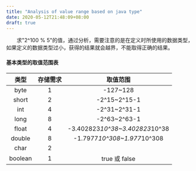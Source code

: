 ```yaml
---
title: "Analysis of value range based on java type"
date: 2020-05-12T21:48:09+08:00
draft: true
---
```

&emsp;&emsp;求"2^100 %
5"的值，通过分析，需要注意的是在定义时所使用的数据类型，如果定义的数据类型过小，获得的结果就会越界，不能取得正确的结果。   

#### 基本类型的取值范围表

|   类型   |  存储需求  |    取值范围    |
|   :-:    |    :-:     |      :-:       |
|   byte   |     1      |    -127~128    |
|   short  |     2      |   -2^15~2^15-1 |
|   int    |     4      |   -2^31~2^31-1 |
|  long    |     8      |   -2^63~2^63-1 |
|  float   |     4      | -3.402823*10^38~3.402823*10^38|
| double   |     8      | -1.7977*10^308~1.977*10^308   |
|  char    |     2      |                |
| boolean  |     1      |  true 或 false |

